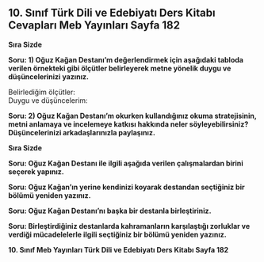 ## 10. Sınıf Türk Dili ve Edebiyatı Ders Kitabı Cevapları Meb Yayınları Sayfa 182

**Sıra Sizde**

**Soru: 1) Oğuz Kağan Destanı’m değerlendirmek için aşağıdaki tabloda verilen örnekteki gibi ölçütler belirleyerek metne yönelik duygu ve düşüncelerinizi yazınız.**

Belirlediğim ölçütler:  
 Duygu ve düşüncelerim:

**Soru: 2) Oğuz Kağan Destanı’m okurken kullandığınız okuma stratejisinin, metni anlamaya ve incelemeye katkısı hakkında neler söyleyebilirsiniz? Düşüncelerinizi arkadaşlarınızla paylaşınız.**

**Sıra Sizde**

**Soru: Oğuz Kağan Destanı ile ilgili aşağıda verilen çalışmalardan birini seçerek yapınız.**

**Soru: Oğuz Kağan’ın yerine kendinizi koyarak destandan seçtiğiniz bir bölümü yeniden yazınız.**

**Soru: Oğuz Kağan Destanı’nı başka bir destanla birleştiriniz.**

**Soru: Birleştirdiğiniz destanlarda kahramanların karşılaştığı zorluklar ve verdiği mücadelelerle ilgili seçtiğiniz bir bölümü yeniden yazınız.**

**10. Sınıf Meb Yayınları Türk Dili ve Edebiyatı Ders Kitabı Sayfa 182**